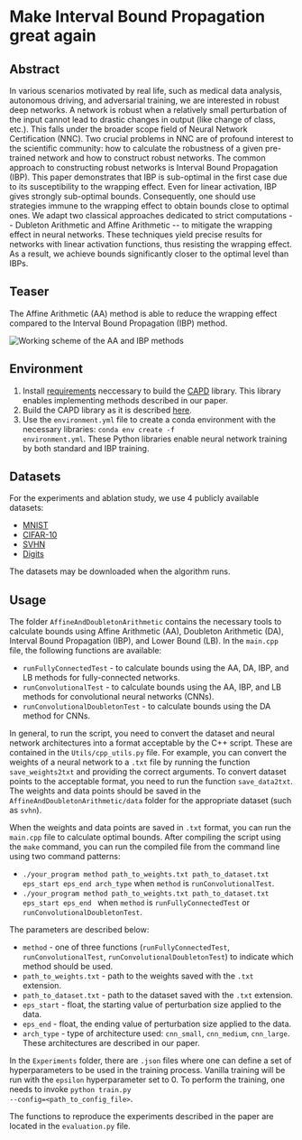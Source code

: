 # Make Interval Bound Propagation great again

## Abstract
In various scenarios motivated by real life, such as medical data analysis, autonomous driving, and adversarial training, we are interested in robust deep networks. A network is robust when a relatively small perturbation of the input cannot lead to drastic changes in output (like change of class, etc.). This falls under the broader scope field of Neural Network Certification (NNC).
Two crucial problems in NNC are of profound interest to the scientific community: how to calculate the robustness of a given pre-trained network and how to construct robust networks. The common approach to constructing robust networks is Interval Bound Propagation (IBP). 
This paper demonstrates that IBP is sub-optimal in the first case due to its susceptibility to the wrapping effect. Even for linear activation, IBP gives strongly sub-optimal bounds. Consequently, one should use strategies immune to the wrapping effect to obtain bounds close to optimal ones. We adapt two classical approaches dedicated to strict computations -- Dubleton Arithmetic and Affine Arithmetic -- to mitigate the wrapping effect in neural networks. These techniques yield precise results for networks with linear activation functions, thus resisting the wrapping effect. As a result, we achieve bounds significantly closer to the optimal level than IBPs.

## Teaser
The Affine Arithmetic (AA) method is able to reduce the wrapping effect compared to the Interval Bound Propagation (IBP) method.

![Working scheme of the AA and IBP methods](./src/teaser.png)

## Environment
1. Install [requirements](http://capd.ii.uj.edu.pl/html/capd_requirements.html) neccessary to build the [CAPD](https://github.com/CAPDGroup/CAPD) library. This library enables implementing methods described in our paper. 
2. Build the CAPD library as it is described [here](https://github.com/CAPDGroup/CAPD).
3. Use the <code>environment.yml</code> file to create a conda environment with the necessary libraries: <code>conda env create -f environment.yml</code>. These Python libraries enable neural network training by both standard and IBP training.

## Datasets
For the experiments and ablation study, we use 4 publicly available datasets:
* [MNIST](https://pytorch.org/vision/stable/generated/torchvision.datasets.MNIST.html)
* [CIFAR-10](https://pytorch.org/vision/stable/generated/torchvision.datasets.CIFAR10.html) 
* [SVHN](https://pytorch.org/vision/main/generated/torchvision.datasets.SVHN.html)
* [Digits](https://scikit-learn.org/stable/auto_examples/datasets/plot_digits_last_image.html)


The datasets may be downloaded when the algorithm runs.

## Usage
The folder <code>AffineAndDoubletonArithmetic</code> contains the necessary tools to calculate bounds using Affine Arithmetic (AA), Doubleton Arithmetic (DA), Interval Bound Propagation (IBP), and Lower Bound (LB). In the <code>main.cpp</code> file, the following functions are available:
* <code>runFullyConnectedTest</code> - to calculate bounds using the AA, DA, IBP, and LB methods for fully-connected networks.
* <code>runConvolutionalTest</code> - to calculate bounds using the AA, IBP, and LB methods for convolutional neural networks (CNNs).
* <code>runConvolutionalDoubletonTest</code> - to calculate bounds using the DA method for CNNs.

In general, to run the script, you need to convert the dataset and neural network architectures into a format acceptable by the C++ script. These are contained in the <code>Utils/cpp_utils.py</code> file. For example, you can convert the weights of a neural network to a <code>.txt</code> file by running the function <code>save_weights2txt</code> and providing the correct arguments. To convert dataset points to the acceptable format, you need to run the function <code>save_data2txt</code>. The weights and data points should be saved in the <code>AffineAndDoubletonArithmetic/data</code> folder for the appropriate dataset (such as <code>svhn</code>).

When the weights and data points are saved in <code>.txt</code> format, you can run the <code>main.cpp</code> file to calculate optimal bounds. After compiling the script using the <code>make</code> command, you can run the compiled file from the command line using two command patterns:
* <code>./your_program method path_to_weights.txt path_to_dataset.txt eps_start eps_end arch_type</code> when <code>method</code> is <code>runConvolutionalTest</code>.
* <code>./your_program method path_to_weights.txt path_to_dataset.txt eps_start eps_end </code> when <code>method</code> is <code>runFullyConnectedTest</code> or <code>runConvolutionalDoubletonTest</code>.

The parameters are described below:
* <code>method</code> - one of three functions (<code>runFullyConnectedTest</code>, <code>runConvolutionalTest</code>, <code>runConvolutionalDoubletonTest</code>) to indicate which method should be used.
* <code>path_to_weights.txt</code> - path to the weights saved with the <code>.txt</code> extension.
* <code>path_to_dataset.txt</code> - path to the dataset saved with the <code>.txt</code> extension.
* <code>eps_start</code> - float, the starting value of perturbation size applied to the data.
* <code>eps_end</code> - float, the ending value of perturbation size applied to the data.
* <code>arch_type</code> - type of architecture used: <code>cnn_small</code>, <code>cnn_medium</code>, <code>cnn_large</code>. These architectures are described in our paper.

In the <code>Experiments</code> folder, there are <code>.json</code> files where one can define a set of hyperparameters to be used in the training process. Vanilla training will be run with the <code>epsilon</code> hyperparameter set to 0. To perform the training, one needs to invoke <code>python train.py --config=<path_to_config_file></code>.

The functions to reproduce the experiments described in the paper are located in the <code>evaluation.py</code> file.